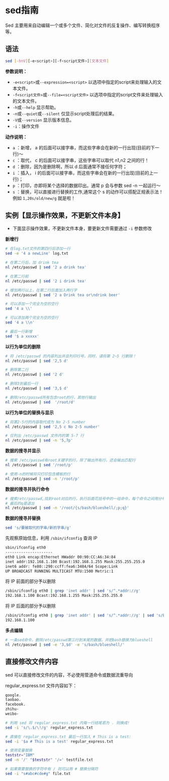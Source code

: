 # sed指南

Sed 主要用来自动编辑一个或多个文件、简化对文件的反复操作、编写转换程序等。

## 语法

```bash
sed [-hnV][-e<script>][-f<script文件>][文本文件]
```

**参数说明：**

* `-e<script>`或`--expression=<script>` 以选项中指定的script来处理输入的文本文件。
* `-f<script文件>`或`--file=<script文件>` 以选项中指定的script文件来处理输入的文本文件。
* `-h`或`--help` 显示帮助。
* `-n`或`--quiet`或`--silent` 仅显示script处理后的结果。
* `-V`或`--version` 显示版本信息。
* `-i`：操作文件

**动作说明：**

* `a` ：新增， a 的后面可以接字串，而这些字串会在新的一行出现(目前的下一行)～
* `c` ：取代， c 的后面可以接字串，这些字串可以取代 n1,n2 之间的行！
* `d` ：删除，因为是删除啊，所以 d 后面通常不接任何字符；
* `i` ：插入， i 的后面可以接字串，而这些字串会在新的一行出现(目前的上一行)；
* `p` ：打印，亦即将某个选择的数据印出。通常 p 会与参数 sed -n 一起运行～
* `s` ：替换，可以直接进行替换的工作,通常这个 s 的动作可以搭配正规表示法！例如 `1,20s/old/new/g` 就是啦！

## 实例【显示操作效果，不更新文件本身】

* 下面显示操作效果，不更新文件本身，要更新文件需要通过 `-i` 参数修改

**新增行**

```bash
# 在log.txt文件的第四行后添加一行
sed -e '4 a newLine' log.txt

# 在第二行后，加 drink tea
nl /etc/passwd | sed '2 a drink tea'

# 在第二行前
nl /etc/passwd | sed '2 i drink tea' 

# 增加两行以上，在第二行后面加入两行字
nl /etc/passwd | sed '2 a Drink tea or\ndrink beer' 

# 可以添加一个完全为空的空行
sed '4 a \\'

# 可以添加两个完全为空的空行
sed '4 a \\n'

# 最后一行新增
sed '$ a xxxxx'
```

**以行为单位的删除**
```bash
# 将 /etc/passwd 的内容列出并且列印行号，同时，请将第 2~5 行删除！
nl /etc/passwd | sed '2,5 d'

# 删除第二行
nl /etc/passwd | sed '2 d'

# 删除3到最后一行
nl /etc/passwd | sed '3,$ d' 

# 删除/etc/passwd所有包含root的行，其他行输出
nl /etc/passwd | sed  '/root/d'
```

**以行为单位的替换与显示**

```bash
# 将第2-5行的内容取代成为 No 2-5 number
nl /etc/passwd | sed '2,5 c No 2-5 number'

# 仅列出 /etc/passwd 文件内的第 5-7 行
nl /etc/passwd | sed -n '5,7p'
```

**数据的搜寻并显示**

```bash
# 搜索 /etc/passwd有root关键字的行，除了输出所有行，还会输出匹配行
nl /etc/passwd | sed '/root/p'

# 使用-n的时候将只打印包含模板的行
nl /etc/passwd | sed -n '/root/p'
```

**数据的搜寻并执行命令**

```bash
# 搜索/etc/passwd,找到root对应的行，执行后面花括号中的一组命令，每个命令之间用分号分隔，这里把bash替换为blueshell，再输出这行：
# 最后的q是退出
nl /etc/passwd | sed -n '/root/{s/bash/blueshell/;p;q}' 
```

**数据的搜寻并替换**

```bash
sed 's/要被取代的字串/新的字串/g'
```

先观察原始信息，利用 `/sbin/ifconfig` 查询 IP

```bash
sbin/ifconfig eth0
---------------------
eth0 Link encap:Ethernet HWaddr 00:90:CC:A6:34:84
inet addr:192.168.1.100 Bcast:192.168.1.255 Mask:255.255.255.0
inet6 addr: fe80::290:ccff:fea6:3484/64 Scope:Link
UP BROADCAST RUNNING MULTICAST MTU:1500 Metric:1
```

将 IP 前面的部分予以删除

```bash
/sbin/ifconfig eth0 | grep 'inet addr' | sed 's/^.*addr://g'
192.168.1.100 Bcast:192.168.1.255 Mask:255.255.255.0
```

将 IP 后面的部分予以删除

```bash
/sbin/ifconfig eth0 | grep 'inet addr' | sed 's/^.*addr://g' | sed 's/Bcast.*$//g'
192.168.1.100
```

**多点编辑**

```bash
# 一条sed命令，删除/etc/passwd第三行到末尾的数据，并把bash替换为blueshell
nl /etc/passwd | sed -e '3,$d' -e 's/bash/blueshell/'
```

## 直接修改文件内容

sed 可以直接修改文件的内容，不必使用管道命令或数据流重导向

regular_express.txt 文件内容如下：

```txt
google.
taobao.
facebook.
zhihu-
weibo-
```

```bash
# 利用 sed 将 regular_express.txt 内每一行结尾若为 . 则换成!
sed -i 's/\.$/\!/g' regular_express.txt

# 直接在 regular_express.txt 最后一行加入 # This is a test:
sed -i '$a # This is a test' regular_express.txt

# 使用变量替换
teststr="IBM"
sed -n '/' "$teststr" '/=' testfile.txt

# 如果需要替换的字符中有 / 则可以用 # 替换分隔符
sed -i "s#abc#cde#g" file.txt
```

